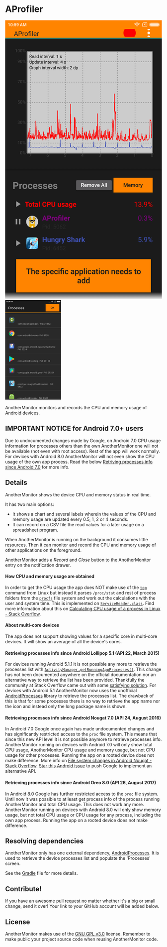 # AProfiler

<img src="https://github.com/MaheshPatial/Images/blob/master/Aprofiler1.png"/>
<img src="https://github.com/MaheshPatial/Images/blob/master/Aprofiler2.png" width="180px" />


AnotherMonitor monitors and records the CPU and memory usage of Android devices.

## IMPORTANT NOTICE for Android 7.0+ users

Due to undocumented changes made by Google, on Android 7.0 CPU usage information for processes others than the own AnotherMonitor one will not be available (not even with root access). Rest of the app will work normally. For devices with Android 8.0 AnotherMonitor will not even show the CPU usage of the own app process. Read the below [Retriving processes info since Android 7.0](#retrieving-processes-info-since-android-nougat-70-api-24-august-2016) for more info.

## Details

AnotherMonitor shows the device CPU and memory status in real time.

It has two main options:
- It shows a chart and several labels wherein the values of the CPU and memory usage are updated every 0.5, 1, 2 or 4 seconds.
- It can record on a CSV file the read values for a later usage on a spreadsheet program.

When AnotherMonitor is running on the background it consumes little resources. Then it can monitor and record the CPU and memory usage of other applications on the foreground.

AnotherMonitor adds a *Record* and *Close* button to the AnotherMonitor entry on the notification drawer.

#### How CPU and memory usage are obtained

In order to get the CPU usage the app does NOT make use of the [`top`](https://en.wikipedia.org/wiki/Top_(software)) command from Linux but instead it parses `/proc/stat` and rest of process folders from the [`procfs`](https://en.wikipedia.org/wiki/Procfs) file system and work out the calculations with the user and system time. This is implemented on [`ServiceReader.class`](https://github.com/AntonioRedondo/AnotherMonitor/blob/master/AnotherMonitor/src/main/java/org/anothermonitor/ServiceReader.java#L259). Find more information about this on [Calculating CPU usage of a process in Linux - Stack Overflow](http://stackoverflow.com/questions/1420426/calculating-cpu-usage-of-a-process-in-linux).

#### About multi-core devices

The app does not support showing values for a specific core in multi-core devices. It will show an average of all the device's cores.

#### Retrieving processes info since Android Lollipop 5.1 (API 22, March 2015)

For devices running Android 5.1.1 it is not possible any more to retrieve the processes list with [`ActivityManager.getRunningAppProcesses()`](http://developer.android.com/reference/android/app/ActivityManager.html#getRunningAppProcesses%28%29). This change has not been documented anywhere on the official documentation nor an alternative way to retrieve the list has been provided. Thankfully the community at Stack Overflow came out with some [satisfying solution](http://stackoverflow.com/questions/30619349/android-5-1-1-and-above-getrunningappprocesses-returns-my-application-packag). For devices with Android 5.1 AnotherMonitor now uses the unofficial [AndroidProcesses](https://github.com/jaredrummler/AndroidProcesses) library to retrieve the processes list. The drawback of this is that for some processes there is no way to retrieve the app name nor the icon and instead only the long package name is shown.

#### Retrieving processes info since Android Nougat 7.0 (API 24, August 2016)

In Android 7.0 Google once again has made undocumented changes and has significantly restricted access to the `proc` file system. This means that since this new API level it is not possible anymore to retrieve processes info. AnotherMonitor running on devices with Android 7.0 will only show total CPU usage, AnotherMonitor CPU usage and memory usage, but not CPU usage for other processes. Running the app on a rooted device does not make difference. More info on [File system changes in Android Nougat - Stack Overflow](https://stackoverflow.com/questions/38590140/file-system-changes-in-android-nougat). [Star this Android issue](https://issuetracker.google.com/issues/37091475) to push Google to implement an alternative API.


#### Retrieving processes info since Android Oreo 8.0 (API 26, August 2017)

In Android 8.0 Google has further restricted access to the `proc` file system. Until now it was possible to at least get process info of the process running AnotherMonitor and total CPU usage. This does not work any more. AnotherMonitor running on devices with Android 8.0 will only show memory usage, but not total CPU usage or CPU usage for any process, including the own app process. Running the app on a rooted device does not make difference.


## Resolving dependencies

AnotherMonitor only has one external dependency, [AndroidProcesses](https://github.com/jaredrummler/AndroidProcesses). It is used to retrieve the device processes list and populate the 'Processes' screen.

See the [Gradle](https://github.com/AntonioRedondo/AnotherMonitor/blob/master/AnotherMonitor/build.gradle) file for more details.

## Contribute!

If you have an awesome pull request no matter whether it's a big or small change, send it over! Your link to your GitHub account will be added below.

## License

AnotherMonitor makes use of the [GNU GPL v3.0](http://choosealicense.com/licenses/gpl-3.0/) license. Remember to make public your project source code when reusing AnotherMonitor code.
